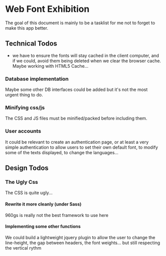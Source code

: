 # Web Font Exhibition

The goal of this document is mainly to be a tasklist for me not to forget to make this app better.    

## Technical Todos


- we have to ensure the fonts will stay cached in the client computer, and if we could, avoid them being deleted when we clear the browser cache. Maybe working with HTML5 Cache...

### Database implementation
Maybe some other DB interfaces could be added but it's not the most urgent thing to do.

### Minifying css/js
The CSS and JS files must be minified/packed before including them.

### User accounts
It could be relevant to create an authentication page, or at least a very simple authentication to allow users to set their own default font, to modify some of the texts displayed, to change the languages...


## Design Todos

### The Ugly Css
The CSS is quite ugly...
#### Rewrite it more cleanly (under Sass)
960gs is really not the best framework to use here
#### Implementing some other functions
We could build a lightweight jquery plugin to allow the user to change the line-height, the gap between headers, the font  weights… but still respecting the vertical rythm

